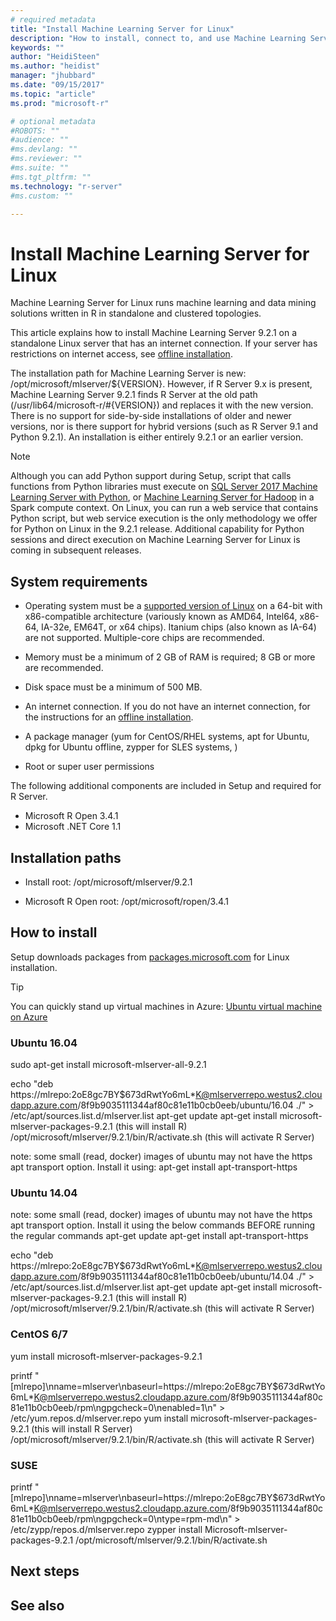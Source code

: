 ```yaml
---
# required metadata
title: "Install Machine Learning Server for Linux"
description: "How to install, connect to, and use Machine Learning Server on computers running a Linux operating system."
keywords: ""
author: "HeidiSteen"
ms.author: "heidist"
manager: "jhubbard"
ms.date: "09/15/2017"
ms.topic: "article"
ms.prod: "microsoft-r"

# optional metadata
#ROBOTS: ""
#audience: ""
#ms.devlang: ""
#ms.reviewer: ""
#ms.suite: ""
#ms.tgt_pltfrm: ""
ms.technology: "r-server"
#ms.custom: ""

---
```


# Install Machine Learning Server for Linux


Machine Learning Server for Linux runs machine learning and data mining solutions written in R in standalone and clustered topologies. 

This article explains how to install Machine Learning Server 9.2.1 on a standalone Linux server that has an internet connection. If your server has restrictions on internet access, see [offline installation](machine-learning-server-linux-offline.md). 

The installation path for Machine Learning Server is new: /opt/microsoft/mlserver/${VERSION}. However, if R Server 9.x is present, Machine Learning Server 9.2.1 finds R Server at the old path (/usr/lib64/microsoft-r/#{VERSION}) and replaces it with the new version. There is no support for side-by-side installations of older and newer versions, nor is there support for hybrid versions (such as R Server 9.1 and Python 9.2.1). An installation is either entirely 9.2.1 or an earlier version.

> [!Note]
> Although you can add Python support during Setup, script that calls functions from Python libraries must execute on [SQL Server 2017 Machine Learning Server with Python](https://docs.microsoft.com/sql/advanced-analytics/python/sql-server-python-service), or [Machine Learning Server for Hadoop](machine-learning-server-hadoop-install.md) in a Spark compute context. On Linux, you can run a web service that contains Python script, but web service execution is the only methodology we offer for Python on Linux in the 9.2.1 release. Additional capability for Python sessions and direct execution on Machine Learning Server for Linux is coming in subsequent releases.

## System requirements

+ Operating system must be a [supported version of Linux](r-server-install-supported-platforms.md) on a 64-bit with x86-compatible architecture (variously known as AMD64, Intel64, x86-64, IA-32e, EM64T, or x64 chips). Itanium chips (also known as IA-64) are not supported. Multiple-core chips are recommended.

+ Memory must be a minimum of 2 GB of RAM is required; 8 GB or more are recommended.

+ Disk space must be a minimum of 500 MB.

+ An internet connection. If you do not have an internet connection, for the instructions for an [offline installation](machine-learning-linux-offline.md).

+ A package manager (yum for CentOS/RHEL systems, apt for Ubuntu, dpkg for Ubuntu offline, zypper for SLES systems, )

+ Root or super user permissions

The following additional components are included in Setup and required for R Server.

* Microsoft R Open 3.4.1  
* Microsoft .NET Core 1.1 

## Installation paths

+ Install root: /opt/microsoft/mlserver/9.2.1

+ Microsoft R Open root: /opt/microsoft/ropen/3.4.1

## How to install

Setup downloads packages from [packages.microsoft.com](https://packages.microsoft.com) for Linux installation.

> [!Tip]
> You can quickly stand up virtual machines in Azure: [Ubuntu virtual machine on Azure](https://docs.microsoft.com/sql/linux/quickstart-install-connect-ubuntu)

### Ubuntu 16.04

sudo apt-get install microsoft-mlserver-all-9.2.1

echo "deb https://mlrepo:2oE8gc7BY\$673dRwtYo6mL*K@mlserverrepo.westus2.cloudapp.azure.com/8f9b9035111344af80c81e11b0cb0eeb/ubuntu/16.04 ./" > /etc/apt/sources.list.d/mlserver.list
apt-get update
apt-get install microsoft-mlserver-packages-9.2.1     (this will install R)
/opt/microsoft/mlserver/9.2.1/bin/R/activate.sh     (this will activate R Server)


note: some small (read, docker) images of ubuntu may not have the https apt transport option. Install it using:
apt-get install apt-transport-https

### Ubuntu 14.04

note: some small (read, docker) images of ubuntu may not have the https apt transport option. Install it using the below commands BEFORE running the regular commands
apt-get update
apt-get install apt-transport-https

echo "deb https://mlrepo:2oE8gc7BY\$673dRwtYo6mL*K@mlserverrepo.westus2.cloudapp.azure.com/8f9b9035111344af80c81e11b0cb0eeb/ubuntu/14.04 ./" > /etc/apt/sources.list.d/mlserver.list
apt-get update
apt-get install microsoft-mlserver-packages-9.2.1     (this will install R)
/opt/microsoft/mlserver/9.2.1/bin/R/activate.sh     (this will activate R Server)

### CentOS 6/7

yum install microsoft-mlserver-packages-9.2.1 

printf "[mlrepo]\nname=mlserver\nbaseurl=https://mlrepo:2oE8gc7BY\$673dRwtYo6mL*K@mlserverrepo.westus2.cloudapp.azure.com/8f9b9035111344af80c81e11b0cb0eeb/rpm\ngpgcheck=0\nenabled=1\n" > /etc/yum.repos.d/mlserver.repo
yum install microsoft-mlserver-packages-9.2.1    (this will install R Server)
/opt/microsoft/mlserver/9.2.1/bin/R/activate.sh     (this will activate R Server)

### SUSE

printf "[mlrepo]\nname=mlserver\nbaseurl=https://mlrepo:2oE8gc7BY\$673dRwtYo6mL*K@mlserverrepo.westus2.cloudapp.azure.com/8f9b9035111344af80c81e11b0cb0eeb/rpm\ngpgcheck=0\ntype=rpm-md\n" > /etc/zypp/repos.d/mlserver.repo
zypper install Microsoft-mlserver-packages-9.2.1
/opt/microsoft/mlserver/9.2.1/bin/R/activate.sh


## Next steps

## See also